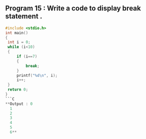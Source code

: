 ## Program 15 : Write a code to display break statement .
```C
#include <stdio.h>
int main()
{
 int i = 0;
 while (i<10)
 {
     if (i==7)
     {
         break;
     }
     printf("%d\n", i);
     i++;
 }
 return 0;
}
```C
**Output : 0
  1
  2
  3
  4
  5
  6**









